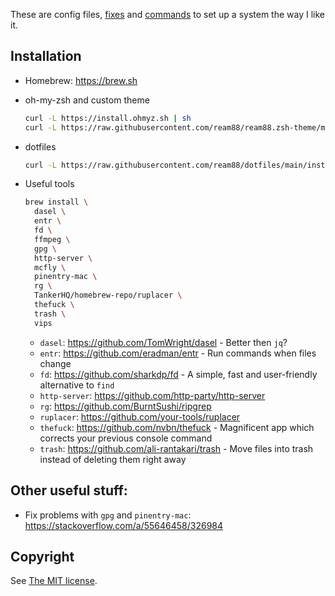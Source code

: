 These are config files, [fixes](Fixes.md) and [commands](Commands.md) to set up a system the way I like it.

## Installation

- Homebrew: https://brew.sh

- oh-my-zsh and custom theme

  ```sh
  curl -L https://install.ohmyz.sh | sh
  curl -L https://raw.githubusercontent.com/ream88/ream88.zsh-theme/master/ream88.zsh-theme > ~/.oh-my-zsh/themes/ream88.zsh-theme
  ```

- dotfiles

  ```sh
  curl -L https://raw.githubusercontent.com/ream88/dotfiles/main/install.sh | sh
  ```

- Useful tools

  ```sh
  brew install \
    dasel \
    entr \
    fd \
    ffmpeg \
    gpg \
    http-server \
    mcfly \
    pinentry-mac \
    rg \
    TankerHQ/homebrew-repo/ruplacer \
    thefuck \
    trash \
    vips
  ```

  - `dasel`: https://github.com/TomWright/dasel - Better then `jq`?
  - `entr`: https://github.com/eradman/entr - Run commands when files change
  - `fd`: https://github.com/sharkdp/fd - A simple, fast and user-friendly alternative to `find`
  - `http-server`: https://github.com/http-party/http-server
  - `rg`: https://github.com/BurntSushi/ripgrep
  - `ruplacer`: https://github.com/your-tools/ruplacer
  - `thefuck`: https://github.com/nvbn/thefuck - Magnificent app which corrects your previous console command
  - `trash`: https://github.com/ali-rantakari/trash - Move files into trash instead of deleting them right away

## Other useful stuff:

- Fix problems with `gpg` and `pinentry-mac`: https://stackoverflow.com/a/55646458/326984

## Copyright

See [The MIT license](LICENSE).
